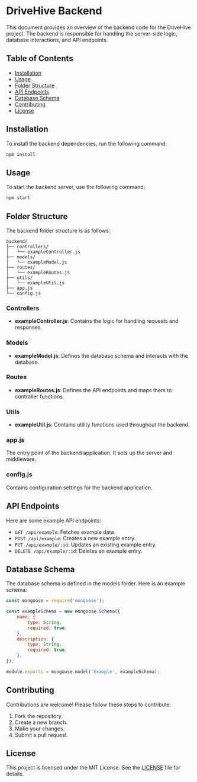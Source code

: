 # DriveHive Backend

This document provides an overview of the backend code for the DriveHive project. The backend is responsible for handling the server-side logic, database interactions, and API endpoints.

## Table of Contents
- [Installation](#installation)
- [Usage](#usage)
- [Folder Structure](#folder-structure)
- [API Endpoints](#api-endpoints)
- [Database Schema](#database-schema)
- [Contributing](#contributing)
- [License](#license)

## Installation

To install the backend dependencies, run the following command:

```bash
npm install
```

## Usage

To start the backend server, use the following command:

```bash
npm start
```

## Folder Structure

The backend folder structure is as follows:

```
backend/
├── controllers/
│   └── exampleController.js
├── models/
│   └── exampleModel.js
├── routes/
│   └── exampleRoutes.js
├── utils/
│   └── exampleUtil.js
├── app.js
└── config.js
```

### Controllers

- **exampleController.js**: Contains the logic for handling requests and responses.

### Models

- **exampleModel.js**: Defines the database schema and interacts with the database.

### Routes

- **exampleRoutes.js**: Defines the API endpoints and maps them to controller functions.

### Utils

- **exampleUtil.js**: Contains utility functions used throughout the backend.

### app.js

The entry point of the backend application. It sets up the server and middleware.

### config.js

Contains configuration settings for the backend application.

## API Endpoints

Here are some example API endpoints:

- `GET /api/example`: Fetches example data.
- `POST /api/example`: Creates a new example entry.
- `PUT /api/example/:id`: Updates an existing example entry.
- `DELETE /api/example/:id`: Deletes an example entry.

## Database Schema

The database schema is defined in the models folder. Here is an example schema:

```javascript
const mongoose = require('mongoose');

const exampleSchema = new mongoose.Schema({
    name: {
        type: String,
        required: true,
    },
    description: {
        type: String,
        required: true,
    },
});

module.exports = mongoose.model('Example', exampleSchema);
```

## Contributing

Contributions are welcome! Please follow these steps to contribute:

1. Fork the repository.
2. Create a new branch.
3. Make your changes.
4. Submit a pull request.

## License

This project is licensed under the MIT License. See the [LICENSE](LICENSE) file for details.